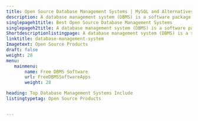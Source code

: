 ```yaml
---
title: Open Source Database Management Systems | MySQL and Alternatives
description: A database management system (DBMS) is a software package designed to define, manipulate, retrieve and manage data in a database.
singlepageh1title: Best Open Source Database Management Systems
singlepageh2title: A database management system (DBMS) is a software package designed to define, manipulate, retrieve and manage data in a database.
Shortdescriptionlistingpage: A database management system (DBMS) is a software package designed to define, manipulate, retrieve and manage data in a database.
linktitle: database-management-system
Imagetext: Open Source Products
draft: false
weight: 28
menu:
   mainmenu: 
       name: Free DBMS Software
       url: FreeDBMSSoftwareApps
       weight: 28

heading: Top Database Management Systems Include
listingtypetag: Open Source Products


---
```


